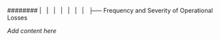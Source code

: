 ######## |   |   |   |   |   |   |   ├── Frequency and Severity of Operational Losses

*Add content here*